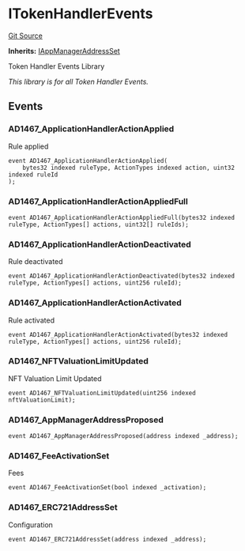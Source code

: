 # ITokenHandlerEvents
[Git Source](https://github.com/thrackle-io/forte-rules-engine/blob/a5f86c82f92d74cf46bb4f0f59e066361ee97617/src/common/IEvents.sol)

**Inherits:**
[IAppManagerAddressSet](/src/common/IEvents.sol/interface.IAppManagerAddressSet.md)

Token Handler Events Library

*This library is for all Token Handler Events.*


## Events
### AD1467_ApplicationHandlerActionApplied
Rule applied


```solidity
event AD1467_ApplicationHandlerActionApplied(
    bytes32 indexed ruleType, ActionTypes indexed action, uint32 indexed ruleId
);
```

### AD1467_ApplicationHandlerActionAppliedFull

```solidity
event AD1467_ApplicationHandlerActionAppliedFull(bytes32 indexed ruleType, ActionTypes[] actions, uint32[] ruleIds);
```

### AD1467_ApplicationHandlerActionDeactivated
Rule deactivated


```solidity
event AD1467_ApplicationHandlerActionDeactivated(bytes32 indexed ruleType, ActionTypes[] actions, uint256 ruleId);
```

### AD1467_ApplicationHandlerActionActivated
Rule activated


```solidity
event AD1467_ApplicationHandlerActionActivated(bytes32 indexed ruleType, ActionTypes[] actions, uint256 ruleId);
```

### AD1467_NFTValuationLimitUpdated
NFT Valuation Limit Updated


```solidity
event AD1467_NFTValuationLimitUpdated(uint256 indexed nftValuationLimit);
```

### AD1467_AppManagerAddressProposed

```solidity
event AD1467_AppManagerAddressProposed(address indexed _address);
```

### AD1467_FeeActivationSet
Fees


```solidity
event AD1467_FeeActivationSet(bool indexed _activation);
```

### AD1467_ERC721AddressSet
Configuration


```solidity
event AD1467_ERC721AddressSet(address indexed _address);
```

